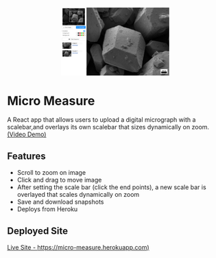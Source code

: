  <p align="center">
  <img width="50%" src="public/images/micro-screenshot.png">

# Micro Measure

A React app that allows users to upload a digital micrograph with a scalebar,and overlays its own scalebar that sizes dynamically on zoom.[(Video Demo)](https://www.youtube.com/watch?v=YC6XF60Zlvo)

## Features

- Scroll to zoom on image
- Click and drag to move image
- After setting the scale bar (click the end points), a new scale bar is overlayed that scales dynamically on zoom
- Save and download snapshots
- Deploys from Heroku 

## Deployed Site

[Live Site - https://micro-measure.herokuapp.com)](https://micro-measure.herokuapp.com/)
